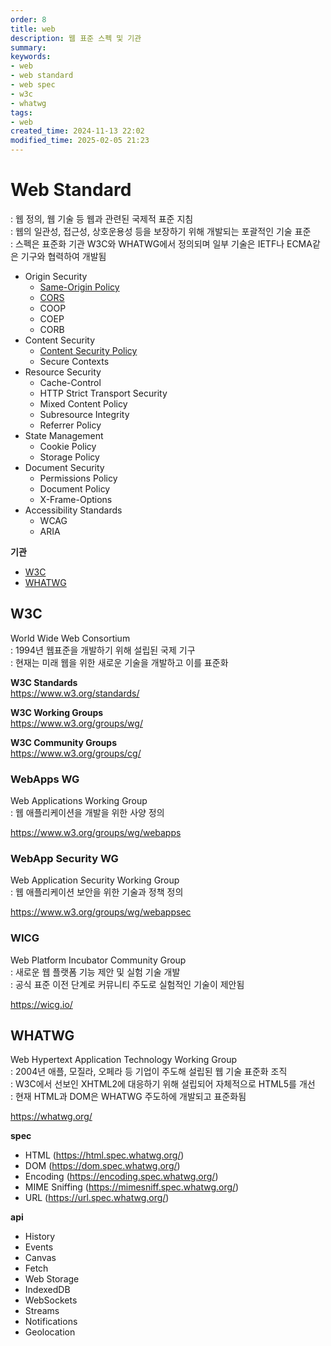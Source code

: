 ```yaml
---
order: 8
title: web
description: 웹 표준 스펙 및 기관
summary:
keywords:
- web
- web standard
- web spec
- w3c
- whatwg
tags:
- web
created_time: 2024-11-13 22:02
modified_time: 2025-02-05 21:23
---
```


# Web Standard
: 웹 정의, 웹 기술 등 웹과 관련된 국제적 표준 지침  
: 웹의 일관성, 접근성, 상호운용성 등을 보장하기 위해 개발되는 포괄적인 기술 표준  
: 스펙은 표준화 기관 W3C와 WHATWG에서 정의되며 일부 기술은 IETF나 ECMA같은 기구와 협력하여 개발됨  

- Origin Security
  - [Same-Origin Policy](./sop.md)
  - [CORS](./cors.md)
  - COOP
  - COEP
  - CORB
- Content Security
  - [Content Security Policy](./csp.md)
  - Secure Contexts
- Resource Security
  - Cache-Control 
  - HTTP Strict Transport Security
  - Mixed Content Policy
  - Subresource Integrity
  - Referrer Policy
- State Management
  - Cookie Policy
  - Storage Policy
- Document Security
  - Permissions Policy
  - Document Policy
  - X-Frame-Options
- Accessibility Standards
  - WCAG
  - ARIA



**기관**
- [W3C](#w3c)
- [WHATWG](#whatwg)



## W3C
World Wide Web Consortium  
: 1994년 웹표준을 개발하기 위해 설립된 국제 기구  
: 현재는 미래 웹을 위한 새로운 기술을 개발하고 이를 표준화  

**W3C Standards**  
https://www.w3.org/standards/   

**W3C Working Groups**  
https://www.w3.org/groups/wg/

**W3C Community Groups**  
https://www.w3.org/groups/cg/



### WebApps WG
Web Applications Working Group  
: 웹 애플리케이션을 개발을 위한 사양 정의  

https://www.w3.org/groups/wg/webapps   



### WebApp Security WG
Web Application Security Working Group  
: 웹 애플리케이션 보안을 위한 기술과 정책 정의  

https://www.w3.org/groups/wg/webappsec



### WICG
Web Platform Incubator Community Group  
: 새로운 웹 플랫폼 기능 제안 및 실험 기술 개발  
: 공식 표준 이전 단계로 커뮤니티 주도로 실험적인 기술이 제안됨  

https://wicg.io/   



## WHATWG
Web Hypertext Application Technology Working Group  
: 2004년 애플, 모질라, 오페라 등 기업이 주도해 설립된 웹 기술 표준화 조직  
: W3C에서 선보인 XHTML2에 대응하기 위해 설립되어 자체적으로 HTML5를 개선  
: 현재 HTML과 DOM은 WHATWG 주도하에 개발되고 표준화됨  

https://whatwg.org/  


**spec**
- HTML (https://html.spec.whatwg.org/)
- DOM (https://dom.spec.whatwg.org/)
- Encoding (https://encoding.spec.whatwg.org/)
- MIME Sniffing (https://mimesniff.spec.whatwg.org/)
- URL (https://url.spec.whatwg.org/)

**api**
- History
- Events
- Canvas
- Fetch
- Web Storage
- IndexedDB
- WebSockets
- Streams
- Notifications
- Geolocation
